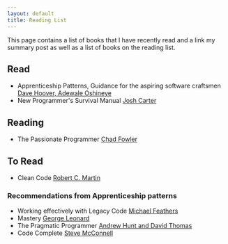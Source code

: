 ```yaml
---
layout: default
title: Reading List
---
```


This page contains a list of books that I have recently read and a link my summary post as well as a list of books on the reading list.

## Read
* Apprenticeship Patterns, Guidance for the aspiring software craftsmen [Dave Hoover, Adewale Oshineye](http://shop.oreilly.com/product/9780596518387.do)
* New Programmer's Survival Manual [Josh Carter](https://pragprog.com/book/jcdeg/new-programmer-s-survival-manual)

## Reading
* The Passionate Programmer [Chad Fowler](https://pragprog.com/book/cfcar2/the-passionate-programmer)

## To Read
* Clean Code [Robert C. Martin](https://www.amazon.com/Clean-Code-Handbook-Software-Craftsmanship/dp/0132350882)

### Recommendations from Apprenticeship patterns
* Working effectively with Legacy Code [Michael Feathers](https://www.amazon.com/Working-Effectively-Legacy-Michael-Feathers/dp/0131177052)
* Mastery [George Leonard](https://www.amazon.com.au/Mastery-Keys-Success-Long-Term-Fulfillment/dp/0452267560)
* The Pragmatic Programmer [Andrew Hunt and David Thomas](https://pragprog.com/book/tpp/the-pragmatic-programmer)
* Code Complete [Steve McConnell](https://www.amazon.com/Code-Complete-Practical-Handbook-Construction/dp/0735619670)
